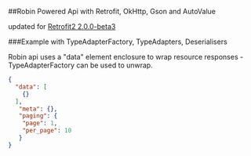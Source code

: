 ##Robin Powered Api with Retrofit, OkHttp, Gson and AutoValue

updated for [Retrofit2 2.0.0-beta3](https://github.com/square/retrofit)

###Example with TypeAdapterFactory, TypeAdapters, Deserialisers

Robin api uses a "data" element enclosure to wrap resource responses - TypeAdapterFactory can be used to unwrap.

~~~json
{
  "data": [
    {}
  ],
   "meta": {},
   "paging": {
    "page": 1,
    "per_page": 10
   }
}

